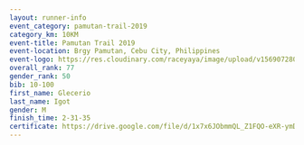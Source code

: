 ```yaml
---
layout: runner-info 
event_category: pamutan-trail-2019 
category_km: 10KM 
event-title: Pamutan Trail 2019 
event-location: Brgy Pamutan, Cebu City, Philippines 
event-logo: https://res.cloudinary.com/raceyaya/image/upload/v1569072806/logo/pamutan-trail_d8abrj.jpg 
overall_rank: 77
gender_rank: 50
bib: 10-100
first_name: Glecerio
last_name: Igot
gender: M
finish_time: 2-31-35
certificate: https://drive.google.com/file/d/1x7x6JObmmQL_Z1FQO-eXR-ymDeOlATwT/view?usp=sharing
---
```

